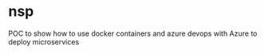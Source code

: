 # nsp
 POC to show how to use docker containers and azure devops with Azure to deploy microservices
